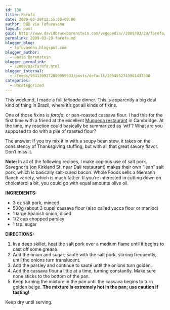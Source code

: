 ```yaml
---
id: 138
title: Farofa
date: 2009-03-29T12:55:00+00:00
author: DBB via Tofuvavohu
layout: post
guid: http://www.davidbruceborenstein.com/vegepedia//2009/03/29/farofa/
permalink: 2009-03-29-farofa.md
blogger_blog:
  - tofuvavohu.blogspot.com
blogger_author:
  - David Borenstein
blogger_permalink:
  - /2009/03/farofa.html
blogger_internal:
  - /feeds/5941399272890959533/posts/default/3054552743901437530
categories:
  - Uncategorized
---
```

This weekend, I made a full <span style="font-style: italic;">feijoada</span> dinner. This is apparently a big deal kind of thing in Brazil, where it&#8217;s got all kinds of fixins.

One of those fixins is <span style="font-style: italic;">farofa</span>, or pan-roasted cassava flour. I had this for the first time with a friend at the excellent [Muqueca restaurant](http://www.muquecarestaurant.com/) in Cambridge. At the time, my reaction could basically be summarized as &#8216;wtf&#8217;? What are you supposed to do with a pile of roasted flour?

The answer: If you try mix it in with a soupy bean stew, it takes on the consistency of Thanksgiving stuffing, but with all that great savory flavor. Don&#8217;t miss it.

<span style="font-weight: bold;">Note: </span>In all of the following recipes, I make copious use of salt pork. Savegnor&#8217;s (on Kirkland St, near Dali restaurant) makes their own &#8220;lean&#8221; salt pork, which is basically salt-cured bacon. Whole Foods sells a Niemann Ranch variety, which is much fattier. If you&#8217;re interested in cutting down on cholesterol a bit, you could go with equal amounts olive oil.

<span style="font-weight: bold;">INGREDIENTS:<br /></span> 

  * 3 oz salt pork, minced
  * 500g (about 3 cups) cassava flour (also called yucca flour or manioc)
  * 1 large Spanish onion, diced
  * 1/2 cup chopped parsley
  * 1 tsp. sugar

<span style="font-weight: bold;">DIRECTIONS:<br /></span> 

  1. In a deep skillet, heat the salt pork over a medium flame until it begins to cast off some grease.
  2. Add the onion and sugar; sauté with the salt pork, stirring frequently, until the onions turn translucent.
  3. Add the parsley and continue to sauté until the onions turn golden.
  4. Add the cassava flour a little at a time, turning constantly. Make sure none sticks to the bottom of the pan.
  5. Keep turning the mixture in the pan until the cassava begins to turn golden beige. <span style="font-weight: bold;">The mixture is extremely hot in the pan; use caution if tasting!<br /></span>

Keep dry until serving.